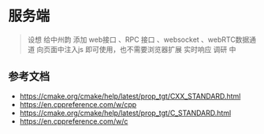 # 服务端

> 设想 给中州韵 添加 web接口 、RPC 接口 、websocket 、webRTC数据通道
> 向页面中注入js 即可使用，也不需要浏览器扩展
> 实时响应
> 调研 中

## 参考文档

- https://cmake.org/cmake/help/latest/prop_tgt/CXX_STANDARD.html
- https://en.cppreference.com/w/cpp
- https://cmake.org/cmake/help/latest/prop_tgt/C_STANDARD.html
- https://en.cppreference.com/w/c